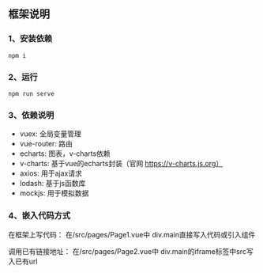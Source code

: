 ## 框架说明

### 1、安装依赖
```
npm i
```

### 2、运行
```
npm run serve
```

### 3、依赖说明
- vuex: 全局变量管理
- vue-router: 路由
- echarts: 图表，v-charts依赖
- v-charts: 基于vue的echarts封装（官网 https://v-charts.js.org）
- axios: 用于ajax请求
- lodash: 基于js函数库
- mockjs: 用于模拟数据

### 4、嵌入代码方式
在框架上写代码：
在/src/pages/Page1.vue中
div.main直接写入代码或引入组件

调用已有链接地址：
在/src/pages/Page2.vue中
div.main的iframe标签中src写入已有url
